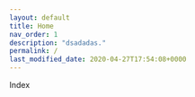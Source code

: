 ```yaml
---
layout: default
title: Home
nav_order: 1
description: "dsadadas."
permalink: /
last_modified_date: 2020-04-27T17:54:08+0000
---
```


Index
